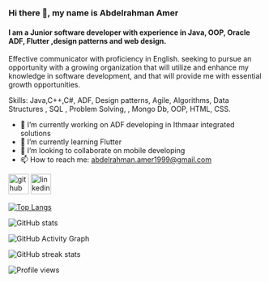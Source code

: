 ### Hi there 👋, my name is Abdelrahman Amer
#### I am a Junior software developer with experience in Java, OOP, Oracle ADF, Flutter ,design patterns and web design.
Effective communicator with proficiency in English. seeking to pursue an opportunity with a growing organization that will utilize and enhance my knowledge in software development, and that will provide me with essential growth opportunities.

Skills: Java,C++,C#, ADF, Design patterns, Agile, Algorithms, Data Structures , SQL , Problem Solving, , Mongo Db, OOP, HTML, CSS.

- 🔭 I’m currently working on ADF developing in Ithmaar integrated solutions 
- 🌱 I’m currently learning Flutter 
- 👯 I’m looking to collaborate on mobile developing  
- 📫 How to reach me: abdelrahman.amer1999@gmail.com 


[<img src='https://cdn.jsdelivr.net/npm/simple-icons@3.0.1/icons/github.svg' alt='github' height='40'>](https://github.com/abdelrahman167565)  [<img src='https://cdn.jsdelivr.net/npm/simple-icons@3.0.1/icons/linkedin.svg' alt='linkedin' height='40'>](https://www.linkedin.com/in/https://www.linkedin.com/in/abdelrahman-khaled-amer-04b9b81a3//)  



[![Top Langs](https://github-readme-stats.vercel.app/api/top-langs/?username=abdelrahman167565)](https://github.com/anuraghazra/github-readme-stats)

![GitHub stats](https://github-readme-stats.vercel.app/api?username=abdelrahman167565&show_icons=true)  

![GitHub Activity Graph](https://activity-graph.herokuapp.com/graph?username=abdelrahman167565)  

![GitHub streak stats](https://github-readme-streak-stats.herokuapp.com/?user=abdelrahman167565)  

![Profile views](https://gpvc.arturio.dev/abdelrahman167565)  
